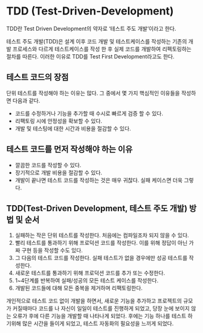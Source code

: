 # TDD (Test-Driven-Development)
TDD란 Test Driven Development의 약자로 ‘테스트 주도 개발’이라고 한다.

테스트 주도 개발(TDD)은 설계 이후 코드 개발 및 테스트케이스를 작성하는 기존의 개발 프로세스와 다르게 테스트케이스를 작성 한 후 실제 코드를 개발하여 리펙토링하는 절차를 따른다. 이러한 이유로 TDD를 Test First Development라고도 한다.

## 테스트 코드의 장점
단위 테스트를 작성해야 하는 이유는 많다. 그 중에서 몇 가지 핵심적인 이유들을 작성하면 다음과 같다.

- 코드를 수정하거나 기능을 추가할 때 수시로 빠르게 검증 할 수 있다.
- 리팩토링 시에 안정성을 확보할 수 있다.
- 개발 및 테스팅에 대한 시간과 비용을 절감할 수 있다.

## 테스트 코드를 먼저 작성해야 하는 이유

- 깔끔한 코드를 작성할 수 있다.
- 장기적으로 개발 비용을 절감할 수 있다.
- 개발이 끝나면 테스트 코드를 작성하는 것은 매우 귀찮다. 실패 케이스면 더욱 그렇다.

## TDD(Test-Driven Development, 테스트 주도 개발) 방법 및 순서

1. 실패하는 작은 단위 테스트를 작성한다. 처음에는 컴파일조차 되지 않을 수 있다.
2. 빨리 테스트를 통과하기 위해 프로덕션 코드를 작성한다. 이를 위해 정답이 아닌 가짜 구현 등을 작성할 수도 있다.
3. 그 다음의 테스트 코드를 작성한다. 실패 테스트가 없을 경우에만 성공 테스트를 작성한다.
4. 새로운 테스트를 통과하기 위해 프로덕션 코드를 추가 또는 수정한다.
5. 1~4단계를 반복하여 실패/성공의 모든 테스트 케이스를 작성한다.
6. 개발된 코드들에 대해 모든 중복을 제거하며 리팩토링한다.


개인적으로 테스트 코드 없이 개발을 하면서, 새로운 기능을 추가하고 프로젝트의 규모가 커질때마다 코드를 나 자신이 일일이 테스트를 진행하게 되었고, 당장 눈에 보이지 않는 오류가 후에 다른 기능을 개발할 때 나타나게 되었다.
후에는 기능 하나를 테스트 하기위해 많은 시간을 들이게 되었고, 테스트 자동화의 필요성을 느끼게 되었다.